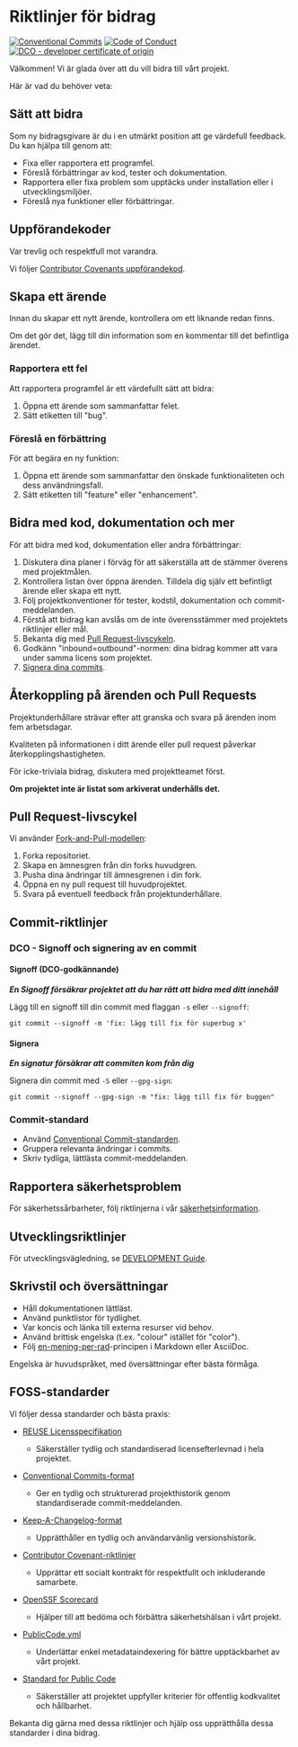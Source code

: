 <!--
SPDX-FileCopyrightText: 2025 The Open Source Project Template Authors

SPDX-License-Identifier: CC0-1.0
-->

# Riktlinjer för bidrag

[![Conventional Commits](https://img.shields.io/badge/Conventional%20Commits-1.0.0-%23FE5196?style=for-the-badge&logo=conventionalcommits&logoColor=white)](https://conventionalcommits.org)
[![Code of Conduct](https://img.shields.io/badge/Code%20of%20Conduct-2.1-4baaaa.svg?style=for-the-badge)](CODE_OF_CONDUCT.md)
[![DCO - developer certificate of origin](https://img.shields.io/badge/DCO-Developer%20Certificate%20of%20Origin-lightyellow?style=for-the-badge)](https://developercertificate.org/)

Välkommen! Vi är glada över att du vill bidra till vårt projekt.

Här är vad du behöver veta:

## Sätt att bidra

Som ny bidragsgivare är du i en utmärkt position att ge värdefull feedback. Du kan hjälpa till genom att:

- Fixa eller rapportera ett programfel.
- Föreslå förbättringar av kod, tester och dokumentation.
- Rapportera eller fixa problem som upptäcks under installation eller i utvecklingsmiljöer.
- Föreslå nya funktioner eller förbättringar.

## Uppförandekoder

Var trevlig och respektfull mot varandra.

Vi följer [Contributor Covenants uppförandekod](CODE_OF_CONDUCT.md).

## Skapa ett ärende

Innan du skapar ett nytt ärende, kontrollera om ett liknande redan finns.

Om det gör det, lägg till din information som en kommentar till det befintliga ärendet.

### Rapportera ett fel

Att rapportera programfel är ett värdefullt sätt att bidra:

1. Öppna ett ärende som sammanfattar felet.
2. Sätt etiketten till "bug".

### Föreslå en förbättring

För att begära en ny funktion:

1. Öppna ett ärende som sammanfattar den önskade funktionaliteten och dess användningsfall.
2. Sätt etiketten till "feature" eller "enhancement".

## Bidra med kod, dokumentation och mer

För att bidra med kod, dokumentation eller andra förbättringar:

1. Diskutera dina planer i förväg för att säkerställa att de stämmer överens med projektmålen.
2. Kontrollera listan över öppna ärenden. Tilldela dig själv ett befintligt ärende eller skapa ett nytt.
3. Följ projektkonventioner för tester, kodstil, dokumentation och commit-meddelanden.
4. Förstå att bidrag kan avslås om de inte överensstämmer med projektets riktlinjer eller mål.
5. Bekanta dig med [Pull Request-livscykeln](#pull-request-livscykel).
6. Godkänn "inbound=outbound"-normen: dina bidrag kommer att vara under samma licens som projektet.
7. [Signera dina commits](#dco---signoff-och-signering-av-en-commit).

## Återkoppling på ärenden och Pull Requests

Projektunderhållare strävar efter att granska och svara på ärenden inom fem arbetsdagar.

Kvaliteten på informationen i ditt ärende eller pull request påverkar återkopplingshastigheten.

För icke-triviala bidrag, diskutera med projektteamet först.

**Om projektet inte är listat som arkiverat underhålls det.**

## Pull Request-livscykel

Vi använder [Fork-and-Pull-modellen](https://docs.github.com/en/pull-requests/collaborating-with-pull-requests/getting-started/about-collaborative-development-models#fork-and-pull-model):

1. Forka repositoriet.
2. Skapa en ämnesgren från din forks huvudgren.
3. Pusha dina ändringar till ämnesgrenen i din fork.
4. Öppna en ny pull request till huvudprojektet.
5. Svara på eventuell feedback från projektunderhållare.

## Commit-riktlinjer

### DCO - Signoff och signering av en commit

#### Signoff (DCO-godkännande)

***En Signoff försäkrar projektet att du har rätt att bidra med ditt innehåll***

Lägg till en signoff till din commit med flaggan `-s` eller `--signoff`:

```console
git commit --signoff -m 'fix: lägg till fix för superbug x'
```

#### Signera

***En signatur försäkrar att commiten kom från dig***

Signera din commit med `-S` eller `--gpg-sign`:

```shell
git commit --signoff --gpg-sign -m "fix: lägg till fix för buggen"
```

### Commit-standard

- Använd [Conventional Commit-standarden](https://www.conventionalcommits.org).
- Gruppera relevanta ändringar i commits.
- Skriv tydliga, lättlästa commit-meddelanden.

## Rapportera säkerhetsproblem

För säkerhetssårbarheter, följ riktlinjerna i vår [säkerhetsinformation](SECURITY.md).

## Utvecklingsriktlinjer

För utvecklingsvägledning, se [DEVELOPMENT Guide](DEVELOPMENT.md).

## Skrivstil och översättningar

- Håll dokumentationen lättläst.
- Använd punktlistor för tydlighet.
- Var koncis och länka till externa resurser vid behov.
- Använd brittisk engelska (t.ex. "colour" istället för "color").
- Följ [en-mening-per-rad](https://sembr.org/)-principen i Markdown eller AsciiDoc.

Engelska är huvudspråket, med översättningar efter bästa förmåga.

## FOSS-standarder

Vi följer dessa standarder och bästa praxis:

- [REUSE Licensspecifikation](https://reuse.software/)
  - Säkerställer tydlig och standardiserad licensefterlevnad i hela projektet.

- [Conventional Commits-format](https://www.conventionalcommits.org/en/v1.1.0/)
  - Ger en tydlig och strukturerad projekthistorik genom standardiserade commit-meddelanden.

- [Keep-A-Changelog-format](https://keepachangelog.com/en/1.1.0/)
  - Upprätthåller en tydlig och användarvänlig versionshistorik.

- [Contributor Covenant-riktlinjer](https://www.contributor-covenant.org/)
  - Upprättar ett socialt kontrakt för respektfullt och inkluderande samarbete.

- [OpenSSF Scorecard](https://scorecard.dev/)
  - Hjälper till att bedöma och förbättra säkerhetshälsan i vårt projekt.

- [PublicCode.yml](https://yml.publiccode.tools/index.html)
  - Underlättar enkel metadataindexering för bättre upptäckbarhet av vårt projekt.

- [Standard for Public Code](https://standard.publiccode.net/)
  - Säkerställer att projektet uppfyller kriterier för offentlig kodkvalitet och hållbarhet.

Bekanta dig gärna med dessa riktlinjer och hjälp oss upprätthålla dessa standarder i dina bidrag.
